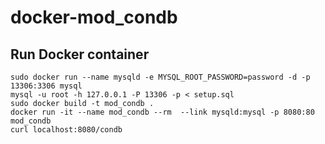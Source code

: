 # docker-mod_condb

## Run Docker container

```
sudo docker run --name mysqld -e MYSQL_ROOT_PASSWORD=password -d -p 13306:3306 mysql
mysql -u root -h 127.0.0.1 -P 13306 -p < setup.sql
sudo docker build -t mod_condb .
docker run -it --name mod_condb --rm  --link mysqld:mysql -p 8080:80 mod_condb
curl localhost:8080/condb
```


